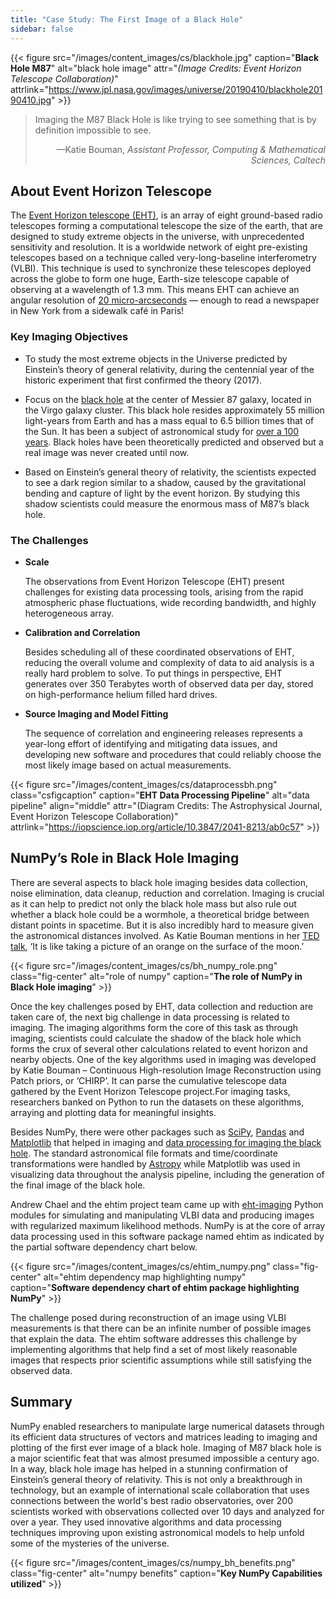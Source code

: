 ```yaml
---
title: "Case Study: The First Image of a Black Hole"
sidebar: false
---
```


{{< figure src="/images/content_images/cs/blackhole.jpg" caption="**Black Hole M87**" alt="black hole image" attr="*(Image Credits: Event Horizon Telescope Collaboration)*" attrlink="https://www.jpl.nasa.gov/images/universe/20190410/blackhole20190410.jpg" >}}

<blockquote cite="https://www.youtube.com/watch?v=BIvezCVcsYs">
    <p>Imaging the M87 Black Hole is like trying to see something that is by definition impossible to see.</p>
    <footer align="right">—Katie Bouman, <cite>Assistant Professor, Computing & Mathematical Sciences, Caltech</cite></footer>
</blockquote>

## About Event Horizon Telescope

The [Event Horizon telescope (EHT)](https://eventhorizontelescope.org), is an
array of eight ground-based radio telescopes forming a computational telescope
the size of the earth, that are designed to study extreme objects in the
universe, with unprecedented sensitivity and resolution.  It is a worldwide
network of eight pre-existing telescopes based on a technique called
very-long-baseline interferometry (VLBI). This technique is used to
synchronize these telescopes deployed across the globe to form one huge,
Earth-size telescope capable of observing at a wavelength of 1.3 mm. This
means EHT can achieve an angular resolution of
[20 micro-arcseconds](https://eventhorizontelescope.org/press-release-april-10-2019-astronomers-capture-first-image-black-hole) —
enough to read a newspaper in New York from a sidewalk café in Paris!

### Key Imaging Objectives

* To study the most extreme objects in the Universe predicted by Einstein’s
  theory of general relativity, during the centennial year of the historic
  experiment that first confirmed the theory (2017).

* Focus on the [black hole](https://solarsystem.nasa.gov/resources/2319/first-image-of-a-black-hole/)
  at the center of Messier 87 galaxy, located in the Virgo galaxy cluster.
  This black hole resides approximately 55 million light-years from Earth and
  has a mass equal  to 6.5 billion times that of the Sun. It has been a
  subject of astronomical study for
  [over a 100 years](https://www.jpl.nasa.gov/news/news.php?feature=7385).
  Black holes have been theoretically predicted and observed but a real image
  was never created until now.

* Based on Einstein’s general theory of relativity, the scientists expected to
  see a dark region similar to a shadow, caused by the gravitational bending
  and capture of light by the event horizon. By studying this shadow
  scientists could measure the enormous mass of M87’s black hole.

### The Challenges

* **Scale**

    The observations from Event Horizon Telescope (EHT) present challenges for
    existing data processing tools, arising from the rapid atmospheric phase
    fluctuations, wide recording bandwidth, and highly heterogeneous array.

* **Calibration and Correlation**

    Besides scheduling all of these coordinated observations of EHT, reducing
    the overall volume and complexity of data to aid analysis is a really hard
    problem to solve. To put things in perspective, EHT generates over 350
    Terabytes worth of observed data per day, stored on high-performance
    helium filled hard drives.

* **Source Imaging and Model Fitting**

    The sequence of correlation and engineering releases represents a
    year-long effort of identifying and mitigating data issues, and developing
    new software and procedures that could reliably choose the most likely
    image based on actual measurements.

{{< figure src="/images/content_images/cs/dataprocessbh.png" class="csfigcaption" caption="**EHT Data Processing Pipeline**" alt="data pipeline" align="middle" attr="(Diagram Credits: The Astrophysical Journal, Event Horizon Telescope Collaboration)" attrlink="https://iopscience.iop.org/article/10.3847/2041-8213/ab0c57" >}}

## NumPy’s Role in Black Hole Imaging

There are several aspects to black hole imaging besides data collection, noise
elimination, data cleanup, reduction and correlation. Imaging is crucial as it
can help  to predict not only the black hole mass but also rule out whether a
black hole could be a wormhole, a theoretical bridge between distant points
in spacetime. But it is also incredibly hard to measure given the astronomical
distances involved. As Katie Bouman mentions in her
[TED talk](https://www.youtube.com/watch?v=BIvezCVcsYs),
‘It is like taking a picture of an orange on the surface of the moon.’

{{< figure src="/images/content_images/cs/bh_numpy_role.png" class="fig-center" alt="role of numpy" caption="**The role of NumPy in Black Hole imaging**" >}}

Once the key challenges posed by EHT, data collection and reduction are taken
care of, the next big challenge in data processing is related to imaging. The
imaging algorithms form the core of this task as through imaging, scientists
could calculate the shadow of the black hole which forms the crux of several
other calculations related to event horizon and nearby objects. One of the key
algorithms used in imaging was developed by Katie Bouman – Continuous
High-resolution Image Reconstruction using Patch priors, or ‘CHIRP’. It can
parse the cumulative telescope data gathered by the Event Horizon Telescope
project.For imaging tasks, researchers banked on Python to run the datasets on
these algorithms, arraying and plotting data for meaningful insights.

Besides NumPy, there were other packages such as
[SciPy](https://www.scipy.org), [Pandas](https://pandas.io) and
[Matplotlib](https://matplotlib.org) that helped in imaging and
[data processing for imaging the black hole](https://iopscience.iop.org/article/10.3847/2041-8213/ab0c57).
The standard astronomical file formats and time/coordinate transformations
were handled by [Astropy](https://www.astropy.org) while Matplotlib was used
in visualizing data throughout the analysis pipeline, including the generation
of the final image of the black hole.

Andrew Chael and the ehtim project team came up with
[eht-imaging](https://github.com/achael/eht-imaging) Python modules for
simulating and manipulating VLBI data and producing images with regularized
maximum likelihood methods. NumPy is at the core of array data processing used
in this software package named ehtim as indicated by the partial software
dependency chart below.

{{< figure src="/images/content_images/cs/ehtim_numpy.png" class="fig-center" alt="ehtim dependency map highlighting numpy" caption="**Software dependency chart of ehtim package highlighting NumPy**" >}}

The challenge posed during reconstruction of an image using VLBI measurements
is that there can be an infinite number of possible images that explain the
data.  The ehtim software addresses this challenge by implementing algorithms
that help find a set of most likely reasonable images that respects prior
scientific assumptions while still satisfying the observed data.


## Summary

NumPy enabled researchers to manipulate large numerical datasets through its
efficient data structures of vectors and matrices leading to imaging and
plotting of the first ever image of a black hole. Imaging of M87 black hole is
a major scientific feat that was almost presumed impossible a century ago.  In
a way, black hole image has helped in a stunning confirmation of Einstein’s
general theory of relativity. This is not only a breakthrough in technology,
but an example of international scale collaboration that uses connections
between the world's best radio observatories, over 200 scientists worked with
observations collected over 10 days and analyzed for over a year. They used
innovative algorithms and data processing techniques improving upon existing
astronomical models to help unfold some of the mysteries of the universe.

{{< figure src="/images/content_images/cs/numpy_bh_benefits.png" class="fig-center" alt="numpy benefits" caption="**Key NumPy Capabilities utilized**" >}}
